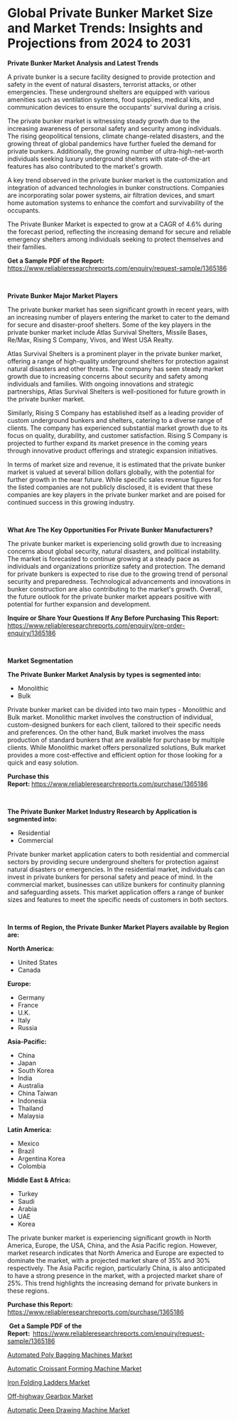 <p><h1>Global Private Bunker Market Size and Market Trends: Insights and Projections from 2024 to 2031</h1></p><p><strong>Private Bunker Market Analysis and Latest Trends</strong></p>
<p><p>A private bunker is a secure facility designed to provide protection and safety in the event of natural disasters, terrorist attacks, or other emergencies. These underground shelters are equipped with various amenities such as ventilation systems, food supplies, medical kits, and communication devices to ensure the occupants' survival during a crisis.</p><p>The private bunker market is witnessing steady growth due to the increasing awareness of personal safety and security among individuals. The rising geopolitical tensions, climate change-related disasters, and the growing threat of global pandemics have further fueled the demand for private bunkers. Additionally, the growing number of ultra-high-net-worth individuals seeking luxury underground shelters with state-of-the-art features has also contributed to the market's growth.</p><p>A key trend observed in the private bunker market is the customization and integration of advanced technologies in bunker constructions. Companies are incorporating solar power systems, air filtration devices, and smart home automation systems to enhance the comfort and survivability of the occupants.</p><p>The Private Bunker Market is expected to grow at a CAGR of 4.6% during the forecast period, reflecting the increasing demand for secure and reliable emergency shelters among individuals seeking to protect themselves and their families.</p></p>
<p><strong>Get a Sample PDF of the Report:&nbsp;</strong> <a href="https://www.reliableresearchreports.com/enquiry/request-sample/1365186">https://www.reliableresearchreports.com/enquiry/request-sample/1365186</a></p>
<p>&nbsp;</p>
<p><strong>Private Bunker Major Market Players</strong></p>
<p><p>The private bunker market has seen significant growth in recent years, with an increasing number of players entering the market to cater to the demand for secure and disaster-proof shelters. Some of the key players in the private bunker market include Atlas Survival Shelters, Missile Bases, Re/Max, Rising S Company, Vivos, and West USA Realty.</p><p>Atlas Survival Shelters is a prominent player in the private bunker market, offering a range of high-quality underground shelters for protection against natural disasters and other threats. The company has seen steady market growth due to increasing concerns about security and safety among individuals and families. With ongoing innovations and strategic partnerships, Atlas Survival Shelters is well-positioned for future growth in the private bunker market.</p><p>Similarly, Rising S Company has established itself as a leading provider of custom underground bunkers and shelters, catering to a diverse range of clients. The company has experienced substantial market growth due to its focus on quality, durability, and customer satisfaction. Rising S Company is projected to further expand its market presence in the coming years through innovative product offerings and strategic expansion initiatives.</p><p>In terms of market size and revenue, it is estimated that the private bunker market is valued at several billion dollars globally, with the potential for further growth in the near future. While specific sales revenue figures for the listed companies are not publicly disclosed, it is evident that these companies are key players in the private bunker market and are poised for continued success in this growing industry.</p></p>
<p>&nbsp;</p>
<p><strong>What Are The Key Opportunities For Private Bunker Manufacturers?</strong></p>
<p><p>The private bunker market is experiencing solid growth due to increasing concerns about global security, natural disasters, and political instability. The market is forecasted to continue growing at a steady pace as individuals and organizations prioritize safety and protection. The demand for private bunkers is expected to rise due to the growing trend of personal security and preparedness. Technological advancements and innovations in bunker construction are also contributing to the market's growth. Overall, the future outlook for the private bunker market appears positive with potential for further expansion and development.</p></p>
<p><strong>Inquire or Share Your Questions If Any Before Purchasing This Report:</strong> <a href="https://www.reliableresearchreports.com/enquiry/pre-order-enquiry/1365186">https://www.reliableresearchreports.com/enquiry/pre-order-enquiry/1365186</a></p>
<p>&nbsp;</p>
<p><strong>Market Segmentation</strong></p>
<p><strong>The Private Bunker Market Analysis by types is segmented into:</strong></p>
<p><ul><li>Monolithic</li><li>Bulk</li></ul></p>
<p><p>Private bunker market can be divided into two main types - Monolithic and Bulk market. Monolithic market involves the construction of individual, custom-designed bunkers for each client, tailored to their specific needs and preferences. On the other hand, Bulk market involves the mass production of standard bunkers that are available for purchase by multiple clients. While Monolithic market offers personalized solutions, Bulk market provides a more cost-effective and efficient option for those looking for a quick and easy solution.</p></p>
<p><strong>Purchase this Report:&nbsp;</strong><a href="https://www.reliableresearchreports.com/purchase/1365186">https://www.reliableresearchreports.com/purchase/1365186</a></p>
<p>&nbsp;</p>
<p><strong>The Private Bunker Market Industry Research by Application is segmented into:</strong></p>
<p><ul><li>Residential</li><li>Commercial</li></ul></p>
<p><p>Private bunker market application caters to both residential and commercial sectors by providing secure underground shelters for protection against natural disasters or emergencies. In the residential market, individuals can invest in private bunkers for personal safety and peace of mind. In the commercial market, businesses can utilize bunkers for continuity planning and safeguarding assets. This market application offers a range of bunker sizes and features to meet the specific needs of customers in both sectors.</p></p>
<p>&nbsp;</p>
<p><strong>In terms of Region, the Private Bunker Market Players available by Region are:</strong></p>
<p>
    <p> <strong> North America: </strong>
        <ul>
            <li>United States</li>
            <li>Canada</li>
        </ul>
        </p> 
    <p> <strong> Europe: </strong>
        <ul>
            <li>Germany</li>
            <li>France</li>
            <li>U.K.</li>
            <li>Italy</li>
            <li>Russia</li>
        </ul>
        </p> 
    <p> <strong> Asia-Pacific: </strong>
        <ul>
            <li>China</li>
            <li>Japan</li>
            <li>South Korea</li>
            <li>India</li>
            <li>Australia</li>
            <li>China Taiwan</li>
            <li>Indonesia</li>
            <li>Thailand</li>
            <li>Malaysia</li>
        </ul>
        </p> 
    <p> <strong> Latin America: </strong>
        <ul>
            <li>Mexico</li>
            <li>Brazil</li>
            <li>Argentina Korea</li>
            <li>Colombia</li>
        </ul>
        </p> 
    <p> <strong> Middle East & Africa: </strong>
        <ul>
            <li>Turkey</li>
            <li>Saudi</li>
            <li>Arabia</li>
            <li>UAE</li>
            <li>Korea</li>
        </ul>
    </p>
    </p>
<p><p>The private bunker market is experiencing significant growth in North America, Europe, the USA, China, and the Asia Pacific region. However, market research indicates that North America and Europe are expected to dominate the market, with a projected market share of 35% and 30% respectively. The Asia Pacific region, particularly China, is also anticipated to have a strong presence in the market, with a projected market share of 25%. This trend highlights the increasing demand for private bunkers in these regions.</p></p>
<p><strong>Purchase this Report: </strong><a href="https://www.reliableresearchreports.com/purchase/1365186">https://www.reliableresearchreports.com/purchase/1365186</a></p>
<p>&nbsp;<strong>Get a Sample PDF of the Report:&nbsp;&nbsp;</strong><a href="https://www.reliableresearchreports.com/enquiry/request-sample/1365186">https://www.reliableresearchreports.com/enquiry/request-sample/1365186</a></p>
<p><strong></strong></p>
<p><p><a href="https://medium.com/@armandhilll1/automated-poly-bagging-machines-market-analysis-and-sze-forecasted-for-period-from-2024-to-2031-93d07e4d15bd">Automated Poly Bagging Machines Market</a></p><p><a href="https://medium.com/@armandhilll1/automatic-croissant-forming-machine-market-size-reveals-the-best-marketing-channels-in-global-f2f1406b22b3">Automatic Croissant Forming Machine Market</a></p><p><a href="https://medium.com/@armandhilll1/iron-folding-ladders-market-size-reveals-the-best-marketing-channels-in-global-industry-4bc2b013db7e">Iron Folding Ladders Market</a></p><p><a href="https://medium.com/@armandhilll1/off-highway-gearbox-market-analysis-its-cagr-market-segmentation-and-global-industry-overview-1ebb6137a4e7">Off-highway Gearbox Market</a></p><p><a href="https://medium.com/@armandhilll1/decoding-automatic-deep-drawing-machine-market-metrics-market-share-trends-and-growth-patterns-b00e53c94cb4">Automatic Deep Drawing Machine Market</a></p></p>